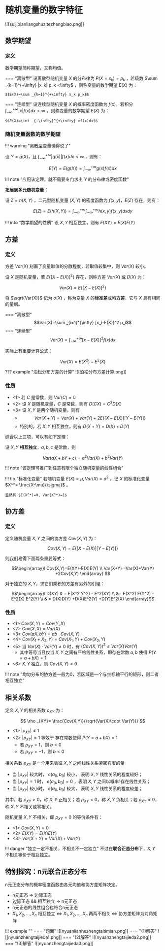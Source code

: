 
# 随机变量的数字特征

![[suijibianliangshuzitezhengbiao.png]]

## 数学期望

### 定义

数学期望简称期望，又称均值。

=== "离散型"
	设离散型随机变量 $X$ 的分布律为 $P(X= x_k)= p_k$ ，若级数 $\sum _{k=1}^{+\infty} |x_k| p_k <\infty$ ，则称变量的数学期望 $E(X)$ 为：
	
	$$E(X)=\sum _{k=1}^{+\infty} x_k p_k$$
=== "连续型"
	设连续型随机变量 $X$ 的概率密度函数为 $f(x)$，若积分 $\int _{-\infty}^{+\infty} |x|f(x)dx <\infty$ ，则称变量的数学期望 $E(X)$ 为：
	
	$$E(X)=\int _{-\infty}^{+\infty} xf(x)dx$$

### 随机变量函数的数学期望

!!! warning "离散型变量懒得说了"

设 $Y=g(X)$，且 $\int _{-\infty}^{+\infty} |g(x)|f(x)dx <\infty$ ，则有：

$$
E(Y)=E(g(X)) = \int _{-\infty}^{+\infty} g(x)f(x)dx
$$

!!! note "应用该定理，就不需要专门求出 $Y$ 的分布律或密度函数"

**拓展到多元随机变量：**

设 $Z=h(X,Y)$ ，二元型随机变量 $(X,Y)$ 的密度函数为 $f(x,y)$，$E(Z)$ 存在，则有：

$$
E(Z)=E(h(X,Y))=\int _{-\infty}^{+\infty} \int _{-\infty}^{+\infty} h(x,y)f(x,y)dxdy
$$

!!! info "数学期望的性质"
	设 $X,Y$ 相互独立，则有 $E(XY)=E(X)E(Y)$

## 方差

### 定义

方差 $Var(X)$ 刻画了变量取值的分散程度，若取值较集中，则 $Var(X)$ 较小。

设 $X$ 是随机变量，若 $E\{[X-E(X)]^2\}$ 存在，则称方差 $Var(X)$ 或 $D(X)$ 为：

$$
Var(X)=E\{[X-E(X)]^2\}
$$

将 $\sqrt{Var(X)}$ 记为 $\sigma(X)$ ，称为变量 $X$ 的**标准差**或**均方差**，它与 $X$ 具有相同的量纲。

=== "离散型"
	$$Var(X)=\sum _{i=1}^{\infty} [x_i-E(X)]^2 p_i$$
=== "连续型"
	$$Var(X)=\int _{-\infty}^{+\infty} [x-E(X)]^2f(x) dx$$

实际上有重要计算公式：

$$
Var(X)=E(X^2) -E^2(X)
$$

??? example "泊松分布方差的计算"
	![[泊松分布方差计算.png]]

### 性质

- <1> 若 $C$ 是常数，则 $Var(C)=0$
- <2> 设 $X$ 是随机变量，$C$ 是常数，则有 $D(CX)=C^2D(X)$
- <3> 设 $X,Y$ 是两个随机变量，则有 
	- $$Var(X+Y)=Var(X)+Var(Y)+2E\{[X-E(X)][Y-E(Y)]\}$$
	- 特别的，若 $X,Y$ 相互独立，则有 $D(X+Y)=D(X) +D(Y)$


综合以上三项，可以有如下定理：

设 $X,Y$ **相互独立**，$a,b,c$ 是常数，则

$$
Var(aX+bY+c)=a^2Var(X) +b^2Var(Y)
$$

!!! note "该定理可推广到任意有限个独立随机变量的线性组合"

!!! tip "标准化变量"
	若随机变量 $E(X)=\mu, Var(X)=\sigma^2$ ，记 $X$ 的标准化变量 $X^*= \frac{X-\mu}{\sigma}$ 。
	
	显然有 $E(X^*)=0, Var(X^*)=1$

## 协方差

### 定义

定义随机变量 $X,Y$ 之间的协方差 $Cov(X,Y)$ 为：

$$
Cov(X,Y)=E\{[X-E(X)][Y-E(Y)]\}
$$

则我们易得下面两条重要等式：

$$\begin{array}l
Cov(X,Y)=E(XY)-E(X)E(Y) \\
Var(X+Y) =Var(X)+Var(Y) +2Cov(X,Y)
\end{array}
$$

对于独立的 $X,Y$，求它们乘积的方差有另外的引理：

$$\begin{array}l
D(XY) & = E(X^2 Y^2) - E^2(XY) \\ &= E(X^2) E(Y^2) - E^2(X) E^2(Y)
\\ & = D(X)D(Y) +D(X)E^2(Y) +D(Y)E^2(X)
\end{array}$$

### 性质

- <1> $Cov(X,Y)=Cov(Y,X)$
- <2> $Cov(X,X)=Var(X)$
- <3> $Cov(aX,bY)=ab\cdot Cov(X,Y)$
- <4> $Cov(X_1 +X_2,Y)=Cov(X _1,Y) +Cov(X_2, Y)$
- <5> 当 $Var(X)\cdot Var(Y)\ne 0$ 时，有 $(Cov(X,Y))^2\le Var(X)Var(Y)$
	- 其中等号当且仅当 $X,Y$ 之间有严格线性关系，即存在常数 $a,b$ 使得 $P(Y=a+bX)=1$
- <6> $X,Y$ 独立，则 $Cov(X,Y)=0$

!!! note "均匀分布的协方差一般为0，若区域是一个与坐标轴平行的矩形，则二者相互独立"

## 相关系数

定义 $X,Y$ 的相关系数 $\rho_{XY}$ 为：

$$
\rho _{XY}= \frac{Cov(X,Y)}{\sqrt{Var(X)\cdot Var(Y)}}
$$

- <1> $|\rho_{XY}| \le 1$
- <2> $|\rho_{XY}|=1$ 等效于 存在常数使得 $P(Y=a+bX)=1$
	- 若 $\rho_{XY}=1$，则 $b\gt 0$
	- 若 $\rho_{XY}=-1$，则 $b\lt 0$

相关系数 $\rho_{XY}$ 是一个用来表征 $X,Y$ 之间线性关系紧密程度的量

- 当 $|\rho_{XY}|$ 较大时， $e(a_0, b_0)$ 较小， 表明 $X,Y$ 线性关系的程度较好；
- 当 $|\rho_{XY}|=1$ 时， $e(a_0, b_0)=0$ ，表明 $X,Y$ 之间以概率1存在线性关系；
- 当 $|\rho_{XY}|$ 较小时， $e(a_0, b_0)$ 较大， 表明 $X,Y$ 线性关系的程度较差；

其中，若 $\rho_{XY}\gt 0$，称 $X,Y$ 正相关；若 $\rho_{XY}\lt 0$，称 $X,Y$ 负相关；若 $\rho_{XY}= 0$，称 $X,Y$ 不相关或零相关。

随机变量 $X,Y$ 不相关，即 $\rho_{XY}=0$ 的等价条件有：

- <1> $Cov(X,Y)=0$
- <2> $E(XY)=E(X)E(Y)$
- <3> $Var(X+Y)=Var(X) +Var(Y)$

!!! danger "独立一定不相关，不相关不一定独立"
	不过在**联合正态分布**下，$X,Y$ 不相关等价于相互独立。


## 特别探究：n元联合正态分布

n元正态分布的概率密度函数由各元均值和协方差矩阵决定。

- n元正态 $\Rightarrow$ 边际正态
- 边际正态 && 相互独立 $\Rightarrow$ n元正态
- n元正态的线性组合也符合n元正态
- $X_1, X_2, ...,X_n$ 相互独立 $\Leftrightarrow$ $X_1, X_2, ...,X_n$ 两两不相关 $\Leftrightarrow$ 协方差矩阵为对角矩阵

!!! example ""
	=== "题面"
		![[nyuanlianhezhengtaitimian.png]]
	=== "(1)解答"
		![[nyuanzhengtaijieda1.png]]
	=== "(2)解答"
		![[nyuanzhengtaijieda2.png]]
	=== "(3)解答"
		![[nyuanzhengtaijieda3.png]]


